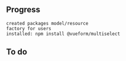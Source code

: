## Progress
    created packages model/resource
    factory for users
    installed: npm install @vueform/multiselect

## To do

